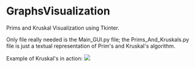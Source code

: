 # GraphsVisualization

Prims and Kruskal Visualization using Tkinter.

Only file really needed is the Main_GUI.py file; 
the Prims_And_Kruskals.py file is just a textual representation of Prim's and Kruskal's algorithm.

Example of Kruskal's in action:
![](Kruskal'sgif.gif)

